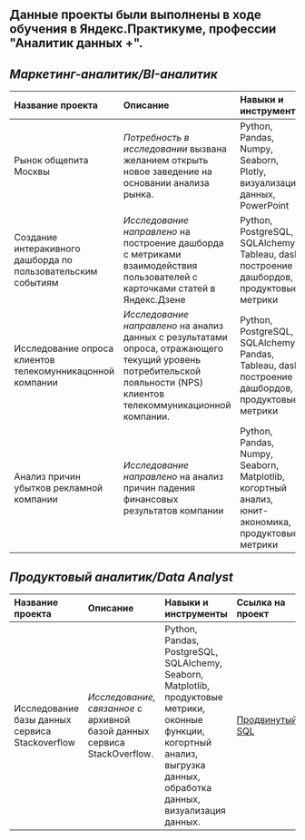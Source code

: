 ## Данные проекты были выполнены в ходе обучения в Яндекс.Практикуме, профессии "Аналитик данных +".
## *Маркетинг-аналитик/BI-аналитик*

| Название проекта | Описание |	Навыки и инструменты | Ссылка на проект|
| :--------------- | :------- | :----------------------- | :----- |
| Рынок общепита Москвы | *Потребность в исследовании* вызвана желанием открыть новое заведение на основании анализа рынка.  | Python, Pandas, Numpy, Seaborn, Plotly, визуализация данных, PowerPoint | [Исследование рынка общественного питания][1] |
| Создание интеракивного дашборда по пользовательским событиям  | *Исследование направлено* на построение дашборда с метриками взаимодействия пользователей с карточками статей в Яндекс.Дзене | Python, PostgreSQL, SQLAlchemy, Tableau, dash, построение дашбордов, продуктовые метрики | [Дашборд по данным Яндекс.Дзен][2] |
| Исследование опроса клиентов телекомунникацонной компании | *Исследование направлено* на анализ данных с результатами опроса, отражающего текущий уровень потребительской лояльности (NPS) клиентов телекоммуникационной компании. | Python, PostgreSQL, SQLAlchemy, Pandas, Tableau, dash, построение дашбордов, продуктовые метрики | [Дашборд отражающий текущий уровень NPS][3] |
| Анализ причин убытков рекламной компании  | *Исследование направлено* на анализ причин падения финансовых результатов компании | Python, Pandas, Numpy, Seaborn, Matplotlib, когортный анализ, юнит-экономика, продуктовые метрики | [Расчет LTV, CAC, Retention rate, DAU, WAU, MAU][4] |

## *Продуктовый аналитик/Data Analyst*

| Название проекта | Описание |	Навыки и инструменты | Ссылка на проект|
| :--------------- | :------- | :----------------------- | :----- |
| Исследование базы данных сервиса Stackoverflow | *Исследование, связанное*  с архивной базой данных сервиса StackOverflow.  |Python, Pandas, PostgreSQL, SQLAlchemy, Seaborn, Matplotlib, продуктовые метрики, оконные функции, когортный анализ, выгрузка данных, обработка данных, визуализация данных.| [Продвинутый SQL][5]|



[1]:https://github.com/Suslov79/Practic/tree/main/open_restaurant
[2]:https://github.com/Suslov79/Practic/tree/main/yandex_zen
[3]:https://github.com/Suslov79/Practic/tree/main/telecomm
[4]:https://github.com/Suslov79/Practic/tree/main/advirtisment
[5]:https://github.com/Suslov79/Practic/tree/main/advanced_SQL
